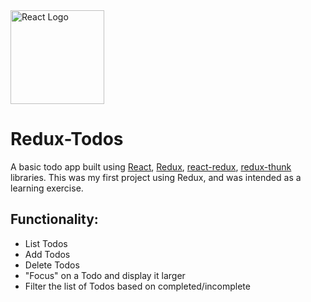 <img src="https://mountainfirefly.dev/static/c3c7d85a926998e36cf923e5b8a6285d/6ff5e/post12-image1.png" alt="React Logo" width="150"/>

# Redux-Todos
A basic todo app built using [React](https://github.com/facebook/react), [Redux](https://github.com/reduxjs/redux), [react-redux](https://github.com/reduxjs/react-redux), [redux-thunk](https://github.com/reduxjs/redux-thunk) libraries. This was my first project using Redux, and was intended as a learning exercise.

## Functionality:
- List Todos
- Add Todos
- Delete Todos
- "Focus" on a Todo and display it larger
- Filter the list of Todos based on completed/incomplete

